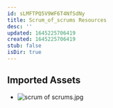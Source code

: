 ```yaml
---
id: sLMFTPQ5V9WF6T4NfSdNy
title: Scrum_of_scrums Resources
desc: ''
updated: 1645225706419
created: 1645225706419
stub: false
isDir: true
---
```

## Imported Assets
- ![scrum of scrums.jpg](/assets/scrum-of-scrums.jpg)
